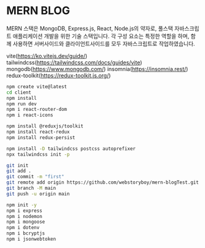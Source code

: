 # MERN BLOG

MERN 스택은 MongoDB, Express.js, React, Node.js의 약자로, 풀스택 자바스크립트 애플리케이션 개발을 위한 기술 스택입니다. 각 구성 요소는 특정한 역할을 하며, 함께 사용하면 서버사이드와 클라이언트사이드를 모두 자바스크립트로 작업하였습니다.

vite(https://ko.vitejs.dev/guide/)  
tailwindcss(https://tailwindcss.com/docs/guides/vite)
mongodb(https://www.mongodb.com/)
insomnia(https://insomnia.rest/)
redux-toolkit(https://redux-toolkit.js.org/)

```bash
npm create vite@latest
cd client
npm install
npm run dev
npm i react-router-dom
npm i react-icons

npm install @reduxjs/toolkit
npm install react-redux
npm install redux-persist
```

```bash
npm install -D tailwindcss postcss autoprefixer
npx tailwindcss init -p
```

```bash
git init
git add .
git commit -m "first"
git remote add origin https://github.com/webstoryboy/mern-blogTest.git
git branch -M main
git push -u origin main
```

```bash
npm init -y
npm i express
npm i nodemon
npm i mongoose
npm i dotenv
npm i bcryptjs
npm i jsonwebtoken
```
